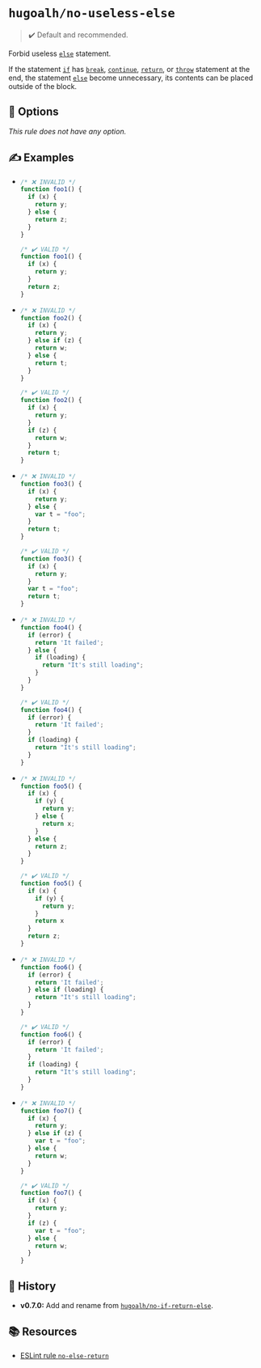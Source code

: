 # `hugoalh/no-useless-else`

> ✔️ Default and recommended.

Forbid useless [`else`][ecmascript-if] statement.

If the statement [`if`][ecmascript-if] has [`break`][ecmascript-break], [`continue`][ecmascript-continue], [`return`][ecmascript-return], or [`throw`][ecmascript-throw] statement at the end, the statement [`else`][ecmascript-if] become unnecessary, its contents can be placed outside of the block.

## 🔧 Options

*This rule does not have any option.*

## ✍️ Examples

- ```ts
  /* ❌ INVALID */
  function foo1() {
    if (x) {
      return y;
    } else {
      return z;
    }
  }

  /* ✔️ VALID */
  function foo1() {
    if (x) {
      return y;
    }
    return z;
  }
  ```
- ```ts
  /* ❌ INVALID */
  function foo2() {
    if (x) {
      return y;
    } else if (z) {
      return w;
    } else {
      return t;
    }
  }

  /* ✔️ VALID */
  function foo2() {
    if (x) {
      return y;
    }
    if (z) {
      return w;
    }
    return t;
  }
  ```
- ```ts
  /* ❌ INVALID */
  function foo3() {
    if (x) {
      return y;
    } else {
      var t = "foo";
    }
    return t;
  }

  /* ✔️ VALID */
  function foo3() {
    if (x) {
      return y;
    } 
    var t = "foo";
    return t;
  }
  ```
- ```ts
  /* ❌ INVALID */
  function foo4() {
    if (error) {
      return 'It failed';
    } else {
      if (loading) {
        return "It's still loading";
      }
    }
  }

  /* ✔️ VALID */
  function foo4() {
    if (error) {
      return 'It failed';
    }
    if (loading) {
      return "It's still loading";
    }
  }
  ```
- ```ts
  /* ❌ INVALID */
  function foo5() {
    if (x) {
      if (y) {
        return y;
      } else {
        return x;
      }
    } else {
      return z;
    }
  }

  /* ✔️ VALID */
  function foo5() {
    if (x) {
      if (y) {
        return y;
      }
      return x
    }
    return z;
  }
  ```
- ```ts
  /* ❌ INVALID */
  function foo6() {
    if (error) {
      return 'It failed';
    } else if (loading) {
      return "It's still loading";
    }
  }

  /* ✔️ VALID */
  function foo6() {
    if (error) {
      return 'It failed';
    }
    if (loading) {
      return "It's still loading";
    }
  }
  ```
- ```ts
  /* ❌ INVALID */
  function foo7() {
    if (x) {
      return y;
    } else if (z) {
      var t = "foo";
    } else {
      return w;
    }
  }

  /* ✔️ VALID */
  function foo7() {
    if (x) {
      return y;
    }
    if (z) {
      var t = "foo";
    } else {
      return w;
    }
  }
  ```

## 📜 History

- **v0.7.0:** Add and rename from [`hugoalh/no-if-return-else`][rule-no-if-return-else].

## 📚 Resources

- [ESLint rule `no-else-return`](https://eslint.org/docs/latest/rules/no-else-return)

[ecmascript-break]: https://developer.mozilla.org/en-US/docs/Web/JavaScript/Reference/Statements/break
[ecmascript-continue]: https://developer.mozilla.org/en-US/docs/Web/JavaScript/Reference/Statements/continue
[ecmascript-if]: https://developer.mozilla.org/en-US/docs/Web/JavaScript/Reference/Statements/if...else
[ecmascript-return]: https://developer.mozilla.org/en-US/docs/Web/JavaScript/Reference/Statements/return
[ecmascript-throw]: https://developer.mozilla.org/en-US/docs/Web/JavaScript/Reference/Statements/throw
[rule-no-if-return-else]: https://github.com/hugoalh/deno-lint-rules/blob/main/docs/rules/no-if-return-else.md
